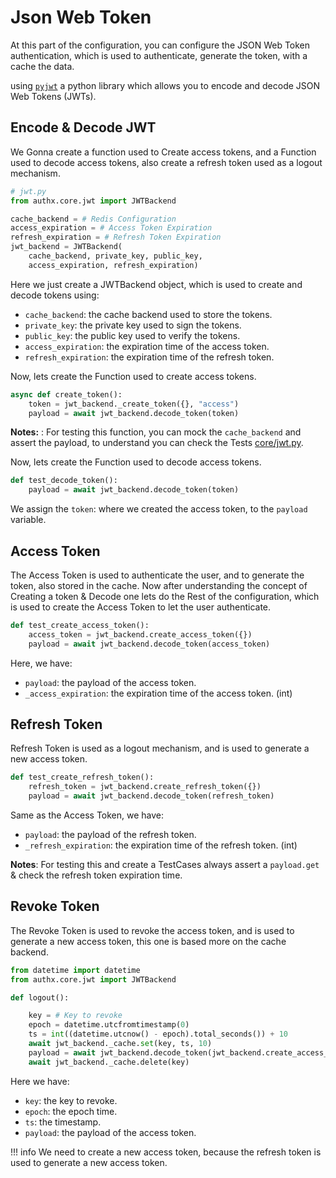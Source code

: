 # Json Web Token

At this part of the configuration, you can configure the JSON Web Token authentication, which is used to authenticate, generate the token, with a cache the data.

using [`pyjwt`](https://pyjwt.readthedocs.io/en/stable/) a python library which allows you to encode and decode JSON Web Tokens (JWTs).

## Encode & Decode JWT

We Gonna create a function used to Create access tokens, and a Function used to decode access tokens, also create a refresh token used
as a logout mechanism.

```py
# jwt.py
from authx.core.jwt import JWTBackend

cache_backend = # Redis Configuration
access_expiration = # Access Token Expiration
refresh_expiration = # Refresh Token Expiration
jwt_backend = JWTBackend(
    cache_backend, private_key, public_key,
    access_expiration, refresh_expiration)
```

Here we just create a JWTBackend object, which is used to create and decode tokens using:

* `cache_backend`: the cache backend used to store the tokens.
* `private_key`: the private key used to sign the tokens.
* `public_key`: the public key used to verify the tokens.
* `access_expiration`: the expiration time of the access token.
* `refresh_expiration`: the expiration time of the refresh token.

Now, lets create the Function used to create access tokens.

```py
async def create_token():
    token = jwt_backend._create_token({}, "access")
    payload = await jwt_backend.decode_token(token)
```

__Notes:__ : For testing this function, you can mock the `cache_backend` and assert the payload, to understand you can check the Tests [core/jwt.py](https://github.com/yezz123/authx/blob/main/tests/core/test_core_jwt.py).

Now, lets create the Function used to decode access tokens.

```py
def test_decode_token():
    payload = await jwt_backend.decode_token(token)
```

We assign the `token`: where we created the access token, to the `payload` variable.

## Access Token

The Access Token is used to authenticate the user, and to generate the token, also stored in the cache.
Now after understanding the concept of Creating a token & Decode one lets do the Rest of the configuration, which is used to create the Access Token to let the user authenticate.

```py
def test_create_access_token():
    access_token = jwt_backend.create_access_token({})
    payload = await jwt_backend.decode_token(access_token)
```

Here, we have:

* `payload`: the payload of the access token.
* `_access_expiration`: the expiration time of the access token. (int)

## Refresh Token

Refresh Token is used as a logout mechanism, and is used to generate a new access token.

```py
def test_create_refresh_token():
    refresh_token = jwt_backend.create_refresh_token({})
    payload = await jwt_backend.decode_token(refresh_token)
```

Same as the Access Token, we have:

* `payload`: the payload of the refresh token.
* `_refresh_expiration`: the expiration time of the refresh token. (int)

__Notes__: For testing this and create a TestCases always assert a `payload.get` & check the refresh token expiration time.

## Revoke Token

The Revoke Token is used to revoke the access token, and is used to generate a new access token, this one is based more on the cache backend.

```py
from datetime import datetime
from authx.core.jwt import JWTBackend

def logout():

    key = # Key to revoke
    epoch = datetime.utcfromtimestamp(0)
    ts = int((datetime.utcnow() - epoch).total_seconds()) + 10
    await jwt_backend._cache.set(key, ts, 10)
    payload = await jwt_backend.decode_token(jwt_backend.create_access_token({"id": 1})
    await jwt_backend._cache.delete(key)
```

Here we have:

* `key`: the key to revoke.
* `epoch`: the epoch time.
* `ts`: the timestamp.
* `payload`: the payload of the access token.

!!! info
    We need to create a new access token, because the refresh token is used to generate a new access token.
